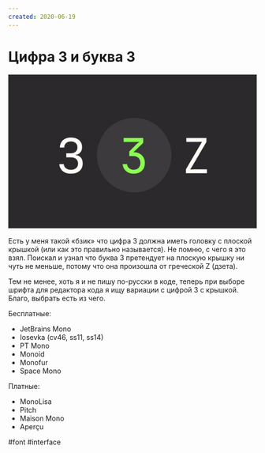 ```yaml
---
created: 2020-06-19
---
```


# Цифра 3 и буква З

![Цифра 3 и буква З](3z.jpeg "Цифра 3 и буква З")

Есть у меня такой «бзик» что цифра 3 должна иметь головку с плоской крышкой (или как это правильно называется). Не помню, с чего я это взял. Поискал и узнал что буква З претендует на плоскую крышку ни чуть не меньше, потому что она произошла от греческой Ζ (дзета).

Тем не менее, хоть я и не пишу по-русски в коде, теперь при выборе шрифта для редактора кода я ищу вариации с цифрой 3 с крышкой. Благо, выбрать есть из чего.

Бесплатные:

- JetBrains Mono
- Iosevka (cv46, ss11, ss14)
- PT Mono
- Monoid
- Monofur
- Space Mono

Платные:

- MonoLisa
- Pitch
- Maison Mono
- Aperçu

#font #interface

